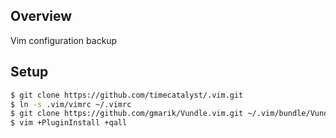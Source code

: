 Overview
--------

Vim configuration backup

Setup
-----

```bash
$ git clone https://github.com/timecatalyst/.vim.git
$ ln -s .vim/vimrc ~/.vimrc
$ git clone https://github.com/gmarik/Vundle.vim.git ~/.vim/bundle/Vundle.vim
$ vim +PluginInstall +qall
```
